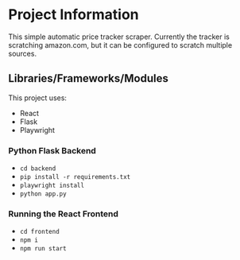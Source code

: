# Project Information

This simple automatic price tracker scraper. Currently the tracker is scratching amazon.com, but it can be configured to scratch multiple sources.

## Libraries/Frameworks/Modules

This project uses:

- React
- Flask
- Playwright


### Python Flask Backend

- `cd backend`
- `pip install -r requirements.txt`
- `playwright install`
- `python app.py` 

### Running the React Frontend

- `cd frontend`
- `npm i`
- `npm run start`

